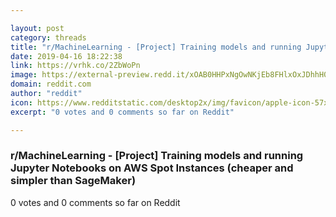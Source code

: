 ```yaml
---

layout: post
category: threads
title: "r/MachineLearning - [Project] Training models and running Jupyter Notebooks on AWS Spot Instances (cheaper and simpler than SageMaker)"
date: 2019-04-16 18:22:38
link: https://vrhk.co/2ZbWoPn
image: https://external-preview.redd.it/xOAB0HHPxNgOwNKjEb8FHlxOxJDhhH0xhrQAKJeBkeI.jpg?auto=webp&s=4bc67d08ab68402126b6abc8b13d842236dd650a
domain: reddit.com
author: "reddit"
icon: https://www.redditstatic.com/desktop2x/img/favicon/apple-icon-57x57.png
excerpt: "0 votes and 0 comments so far on Reddit"

---
```


### r/MachineLearning - [Project] Training models and running Jupyter Notebooks on AWS Spot Instances (cheaper and simpler than SageMaker)

0 votes and 0 comments so far on Reddit